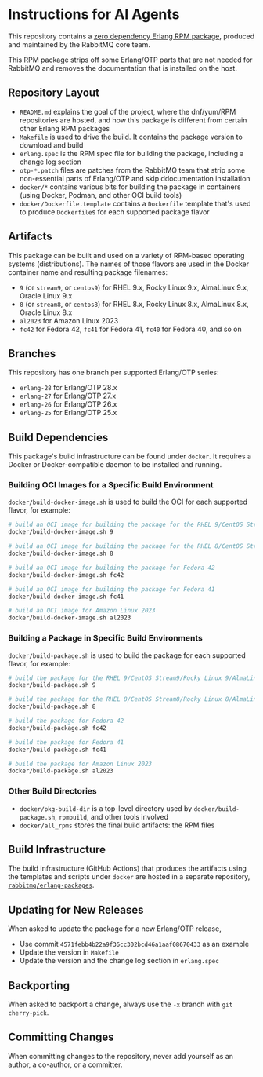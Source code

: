 # Instructions for AI Agents

This repository contains a [zero dependency Erlang RPM package](https://github.com/rabbitmq/erlang-rpm/),
produced and maintained by the RabbitMQ core team.

This RPM package strips off some Erlang/OTP parts that are not needed for RabbitMQ and removes
the documentation that is installed on the host.

## Repository Layout

 * `README.md` explains the goal of the project, where the dnf/yum/RPM repositories are hosted, and how
   this package is different from certain other Erlang RPM packages
 * `Makefile` is used to drive the build. It contains the package version to download and build
 * `erlang.spec` is the RPM spec file for building the package, including a change log section
 * `otp-*.patch` files are patches from the RabbitMQ team that strip some non-essential parts of Erlang/OTP
   and skip ddocumentation installation
 * `docker/*` contains various bits for building the package in containers (using Docker, Podman, and other OCI build tools)
 * `docker/Dockerfile.template` contains a `Dockerfile` template that's used to produce `Dockerfile`s for each supported package
   flavor

## Artifacts

This package can be built and used on a variety of RPM-based operating systems (distributions). The names of those
flavors are used in the Docker container name and resulting package filenames:

 * `9` (or `stream9`, or `centos9`) for RHEL 9.x, Rocky Linux 9.x, AlmaLinux 9.x, Oracle Linux 9.x
 * `8` (or `stream8`, or `centos8`) for RHEL 8.x, Rocky Linux 8.x, AlmaLinux 8.x, Oracle Linux 8.x
 * `al2023` for Amazon Linux 2023
 * `fc42` for Fedora 42, `fc41` for Fedora 41, `fc40` for Fedora 40, and so on

## Branches

This repository has one branch per supported Erlang/OTP series:

 * `erlang-28` for Erlang/OTP 28.x
 * `erlang-27` for Erlang/OTP 27.x
 * `erlang-26` for Erlang/OTP 26.x
 * `erlang-25` for Erlang/OTP 25.x

## Build Dependencies

This package's build infrastructure can be found under `docker`. It requires a Docker or Docker-compatible daemon
to be installed and running.

### Building OCI Images for a Specific Build Environment

`docker/build-docker-image.sh` is used to build the OCI for each supported flavor, for example:

```bash
# build an OCI image for building the package for the RHEL 9/CentOS Stream9/Rocky Linux 9/AlmaLinux 9/Oracle Linux 9 family
docker/build-docker-image.sh 9
```

```bash
# build an OCI image for building the package for the RHEL 8/CentOS Stream8/Rocky Linux 8/AlmaLinux 8/Oracle Linux 8 family
docker/build-docker-image.sh 8
```

```bash
# build an OCI image for building the package for Fedora 42
docker/build-docker-image.sh fc42

# build an OCI image for building the package for Fedora 41
docker/build-docker-image.sh fc41
```

```bash
# build an OCI image for Amazon Linux 2023
docker/build-docker-image.sh al2023
```

### Building a Package in Specific Build Environments

`docker/build-package.sh` is used to build the package for each supported flavor, for example:

```bash
# build the package for the RHEL 9/CentOS Stream9/Rocky Linux 9/AlmaLinux 9/Oracle Linux 9 family
docker/build-package.sh 9
```

```bash
# build the package for the RHEL 8/CentOS Stream8/Rocky Linux 8/AlmaLinux 8/Oracle Linux 8 family
docker/build-package.sh 8
```

```bash
# build the package for Fedora 42
docker/build-package.sh fc42

# build the package for Fedora 41
docker/build-package.sh fc41
```

```bash
# build the package for Amazon Linux 2023
docker/build-package.sh al2023
```

### Other Build Directories

 * `docker/pkg-build-dir` is a top-level directory used by `docker/build-package.sh`, `rpmbuild`, and other tools involved
 * `docker/all_rpms` stores the final build artifacts: the RPM files

## Build Infrastructure

The build infrastructure (GitHub Actions) that produces the artifacts using the templates and scripts under `docker`
are hosted in a separate repository, [`rabbitmq/erlang-packages`](https://github.com/rabbitmq/erlang-packages).

## Updating for New Releases

When asked to update the package for a new Erlang/OTP release,

 * Use commit `4571febb4b22a9f36cc302bcd46a1aaf08670433` as an example
 * Update the version in `Makefile`
 * Update the version and the change log section in `erlang.spec`

## Backporting

When asked to backport a change, always use the `-x` branch with `git cherry-pick`.

## Committing Changes

When committing changes to the repository, never add yourself as an author, a co-author, or a committer.